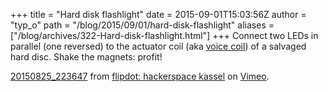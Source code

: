 +++
title = "Hard disk flashlight"
date = 2015-09-01T15:03:56Z
author = "typ_o"
path = "/blog/2015/09/01/hard-disk-flashlight"
aliases = ["/blog/archives/322-Hard-disk-flashlight.html"]
+++
Connect two LEDs in parallel (one reversed) to the actuator coil (aka
[voice coil](https://www.sensorwiki.org/doku.php/actuators/voice_coil))
of a salvaged hard disc. Shake the magnets: profit!  

[20150825\_223647](https://vimeo.com/137957844) from [flipdot:
hackerspace kassel](https://vimeo.com/flipdot) on
[Vimeo](https://vimeo.com).
